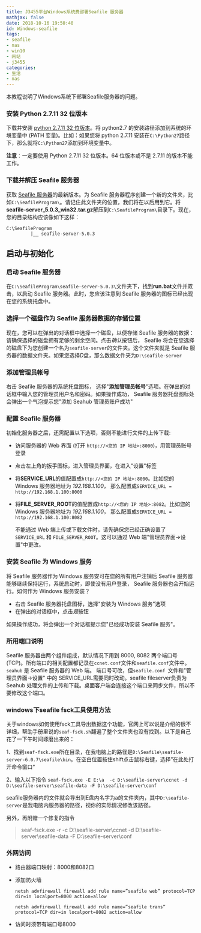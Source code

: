 ```yaml
---
title: J3455平台Windows系统费部署Seafile 服务器
mathjax: false
date: 2018-10-16 19:50:40
id: Windows-seafile
tags:
- seafile
- nas
- win10
- 网站
- j3455
categories:
- 生活
- nas
---
```


本教程说明了Windows系统下部署Seafile服务器的问题。

<!---more--->

### 安装 Python 2.7.11 32 位版本

下载并安装 [python 2.7.11 32 位版本](http://python.org/ftp/python/2.7.11/python-2.7.11.msi)。将 python2.7 的安装路径添加到系统的环境变量中 (PATH 变量)。比如：如果您将 python 2.7.11 安装在`C:\Python27`路径下，那么就将`C:\Python27`添加到环境变量中。

**注意**：一定要使用 Python 2.7.11 32 位版本。64 位版本或不是 2.7.11 的版本不能工作。

### 下载并解压 Seafile 服务器

获取 [Seafile 服务器](http://seafile.com/download/)的最新版本。为 Seafile 服务器程序创建一个新的文件夹，比如`C:\SeafileProgram\`。请记住此文件夹的位置，我们将在以后用到它。将**seafile-server_5.0.3_win32.tar.gz**解压到`C:\SeafileProgram\`目录下。现在，您的目录结构应该像如下这样：

```
C:\SeafileProgram
         |__ seafile-server-5.0.3
```

## 启动与初始化

### 启动 Seafile 服务器

在`C:\SeafileProgram\seafile-server-5.0.3\`文件夹下，找到**run.bat**文件并双击，以启动 Seafile 服务器。此时，您应该注意到 Seafile 服务器的图标已经出现在您的系统托盘中。

### 选择一个磁盘作为 Seafile 服务器数据的存储位置

现在，您可以在弹出的对话框中选择一个磁盘，以便存储 Seafile 服务器的数据：请确保选择的磁盘拥有足够的剩余空间。点击*确认*按钮后， Seafile 将会在您选择的磁盘下为您创建一个名为`seafile-server`的文件夹。这个文件夹就是 Seafile 服务器的数据文件夹。如果您选择*D*盘，那么数据文件夹为`D:\seafile-server`

### 添加管理员帐号

右击 Seafile 服务器的系统托盘图标， 选择"**添加管理员帐号**"选项。在弹出的对话框中输入您的管理员用户名和密码。如果操作成功， Seafile 服务器托盘图标处会弹出一个气泡提示您"添加 Seahub 管理员账户成功"

### 配置 Seafile 服务器

初始化服务器之后，还需配置以下选项，否则不能进行文件的上传下载:

- 访问服务器的 Web 界面 (打开 `http://<您的 IP 地址>:8000`)，用管理员账号登录

- 点击左上角的扳手图标，进入管理员界面，在进入"设置"标签

- 将**SERVICE_URL**的值配置成`http://<您的 IP 地址>:8000`。比如您的 Windows 服务器地址为 *192.168.1.100*， 那么配置成`SERVICE_URL = http://192.168.1.100:8000`

- 将**FILE_SERVER_ROOT**的值配置成`http://<您的 IP 地址>:8082`。比如您的 Windows 服务器地址为 *192.168.1.100*， 那么配置成`SERVICE_URL = http://192.168.1.100:8082`

  不能通过 Web 端上传或下载文件时，请先确保您已经正确设置了 `SERVICE_URL` 和 `FILE_SERVER_ROOT`。这可以通过 Web 端"管理员界面->设置"中更改。

### 安装 Seafile 为 Windows 服务

将 Seafile 服务器作为 Windows 服务安可在您的所有用户注销后 Seafile 服务器能够继续保持运行，系统启动时，即使没有用户登录， Seafile 服务器也会开始运行。如何作为 Windows 服务安装？

- 右击 Seafile 服务器托盘图标，选择"安装为 Windows 服务"选项
- 在弹出的对话框中，点击*是*按钮

如果操作成功，将会弹出一个对话框提示您"已经成功安装 Seafile 服务"。

### 所用端口说明

Seafile 服务器由两个组件组成，默认情况下用到 8000, 8082 两个端口号 (TCP)。所有端口的相关配置都记录在`ccnet.conf`文件和`seafile.conf`文件中。`seahub` 是 Seafile 服务器的 Web 端。 端口号可改，但`seafile.conf `文件和"管理员界面->设置" 中的 SERVICE_URL需要同时改动。seafile fileserver负责为 Seahub 处理文件的上传和下载。桌面客户端会连接这个端口来同步文件，所以不要修改这个端口。 

### windows下seafile fsck工具使用方法

关于windows如何使用fsck工具导出数据这个功能，官网上可以说是介绍的很不详细，帮助手册里说的`seaf-fsck.sh`翻遍了整个文件夹也没有找到。以下是自己花了一下午时间琢磨出来的：

1、找到`seaf-fsck.exe`所在目录，在我电脑上的路径是`D:\Seafile\seafile-server-6.0.7\seafile\bin`。在空白位置按住shift点击鼠标右键，选择”在此处打开命令窗口“

2、输入以下指令 `seaf-fsck.exe -E E:\a  -c D:\seafile-server\ccnet -d D:\seafile-server\seafile-data -F D:\seafile-server\conf`

seafile服务器内的文件就会导出到E盘内名字为a的文件夹内，其中`D:\seafile-server`是我电脑内服务器的路径，视你的实际情况修改该路径。

另外，再附赠一个修复的指令

> seaf-fsck.exe -r  -c D:\seafile-server\ccnet -d D:\seafile-server\seafile-data -F D:\seafile-server\conf

### 外网访问

- 路由器端口映射：8000和8082口

- 添加防火墙

  `netsh advfirewall firewall add rule name=”seafile web” protocol=TCP dir=in localport=8000 action=allow`

  `netsh advfirewall firewall add rule name=”seafile trans” protocol=TCP dir=in localport=8082 action=allow`

- 访问时须带有端口号8000